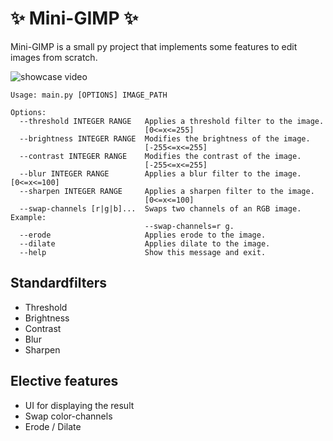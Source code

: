 # ✨ Mini-GIMP ✨

Mini-GIMP is a small py project that implements some features to edit images from scratch.

![showcase video](showcase.gif)

```text
Usage: main.py [OPTIONS] IMAGE_PATH

Options:
  --threshold INTEGER RANGE   Applies a threshold filter to the image.
                              [0<=x<=255]
  --brightness INTEGER RANGE  Modifies the brightness of the image.
                              [-255<=x<=255]
  --contrast INTEGER RANGE    Modifies the contrast of the image.
                              [-255<=x<=255]
  --blur INTEGER RANGE        Applies a blur filter to the image.  [0<=x<=100]
  --sharpen INTEGER RANGE     Applies a sharpen filter to the image.
                              [0<=x<=100]
  --swap-channels [r|g|b]...  Swaps two channels of an RGB image. Example:
                              --swap-channels=r g.
  --erode                     Applies erode to the image.
  --dilate                    Applies dilate to the image.
  --help                      Show this message and exit.
```

## Standardfilters

- Threshold
- Brightness
- Contrast
- Blur
- Sharpen

## Elective features

- UI for displaying the result
- Swap color-channels
- Erode / Dilate
